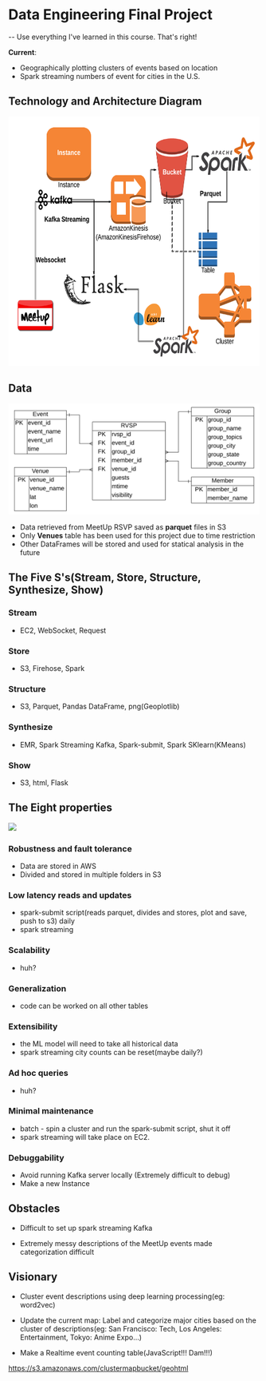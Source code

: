 # Data Engineering Final Project
-- Use everything I've learned in this course. That's right!

  __Current__:
- Geographically plotting clusters of events based on location
- Spark streaming numbers of event for cities in the U.S.

## Technology and Architecture Diagram

<img src="https://github.com/derekliu7/DE-Final-Project/blob/master/Architecture.png" width="900" height="500" />

## Data

![](https://github.com/derekliu7/DE-Final-Project/blob/master/Table%20Diagram.png)

- Data retrieved from MeetUp RSVP saved as __parquet__ files in S3
- Only __Venues__ table has been used for this project due to time restriction
- Other DataFrames will be stored and used for statical analysis in the future

## The Five S's(Stream, Store, Structure, Synthesize, Show)

### Stream
- EC2, WebSocket, Request

### Store
- S3, Firehose, Spark

### Structure
- S3, Parquet, Pandas DataFrame, png(Geoplotlib)

### Synthesize
- EMR, Spark Streaming Kafka, Spark-submit, Spark SKlearn(KMeans)

### Show
- S3, html, Flask


## The Eight properties

![](https://www.cinemaz.com/images/stories/immagini_2016/the-hateful-eight/the-hateful-eight-copia-pirata.jpg)

### Robustness and fault tolerance
- Data are stored in AWS
- Divided and stored in multiple folders in S3

### Low latency reads and updates
- spark-submit script(reads parquet, divides and stores, plot and save, push to s3) daily
- spark streaming

### Scalability
- huh?

### Generalization
- code can be worked on all other tables

### Extensibility
- the ML model will need to take all historical data
- spark streaming city counts can be reset(maybe daily?)

### Ad hoc queries
- huh?

### Minimal maintenance
- batch - spin a cluster and run the spark-submit script, shut it off
- spark streaming will take place on EC2.

### Debuggability
- Avoid running Kafka server locally (Extremely difficult to debug)
- Make a new Instance

## Obstacles

- Difficult to set up spark streaming Kafka

- Extremely messy descriptions of the MeetUp events made categorization difficult

## Visionary

- Cluster event descriptions using deep learning processing(eg: word2vec)

- Update the current map: Label and categorize major cities based on the cluster of descriptions(eg: San Francisco: Tech, Los Angeles: Entertainment, Tokyo: Anime Expo...)

- Make a Realtime event counting table(JavaScript!!! Dam!!!)

https://s3.amazonaws.com/clustermapbucket/geohtml
